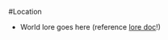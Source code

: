 #Location 
- World lore goes here (reference [lore doc](https://docs.google.com/document/d/10m5UEka_uzOA2N9eOSdTIny2chTTLK304TBXVqzAE4A/edit?usp=drivesdk!)!)